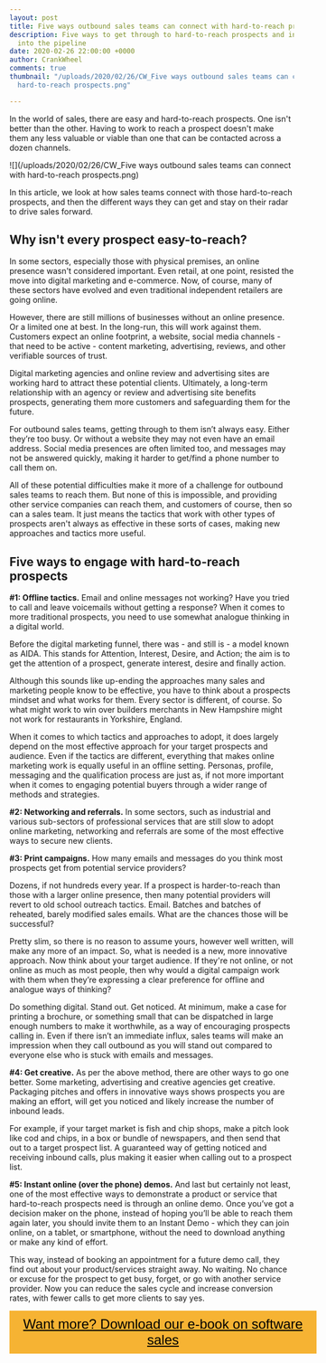 ```yaml
---
layout: post
title: Five ways outbound sales teams can connect with hard-to-reach prospects
description: Five ways to get through to hard-to-reach prospects and increase dealflow
  into the pipeline
date: 2020-02-26 22:00:00 +0000
author: CrankWheel
comments: true
thumbnail: "/uploads/2020/02/26/CW_Five ways outbound sales teams can connect with
  hard-to-reach prospects.png"

---
```

In the world of sales, there are easy and hard-to-reach prospects. One isn't better than the other. Having to work to reach a prospect doesn't make them any less valuable or viable than one that can be contacted across a dozen channels.

![](/uploads/2020/02/26/CW_Five ways outbound sales teams can connect with hard-to-reach prospects.png)

In this article, we look at how sales teams connect with those hard-to-reach prospects, and then the different ways they can get and stay on their radar to drive sales forward.

## Why isn't every prospect easy-to-reach?

In some sectors, especially those with physical premises, an online presence wasn't considered important. Even retail, at one point, resisted the move into digital marketing and e-commerce. Now, of course, many of these sectors have evolved and even traditional independent retailers are going online.

However, there are still millions of businesses without an online presence. Or a limited one at best. In the long-run, this will work against them. Customers expect an online footprint, a website, social media channels - that need to be active - content marketing, advertising, reviews, and other verifiable sources of trust.

Digital marketing agencies and online review and advertising sites are working hard to attract these potential clients. Ultimately, a long-term relationship with an agency or review and advertising site benefits prospects, generating them more customers and safeguarding them for the future.

For outbound sales teams, getting through to them isn’t always easy. Either they’re too busy. Or without a website they may not even have an email address. Social media presences are often limited too, and messages may not be answered quickly, making it harder to get/find a phone number to call them on.

All of these potential difficulties make it more of a challenge for outbound sales teams to reach them. But none of this is impossible, and providing other service companies can reach them, and customers of course, then so can a sales team. It just means the tactics that work with other types of prospects aren't always as effective in these sorts of cases, making new approaches and tactics more useful.

## Five ways to engage with hard-to-reach prospects

**#1: Offline tactics.** Email and online messages not working? Have you tried to call and leave voicemails without getting a response? When it comes to more traditional prospects, you need to use somewhat analogue thinking in a digital world.

Before the digital marketing funnel, there was - and still is - a model known as AIDA. This stands for Attention, Interest, Desire, and Action; the aim is to get the attention of a prospect, generate interest, desire and finally action.

Although this sounds like up-ending the approaches many sales and marketing people know to be effective, you have to think about a prospects mindset and what works for them. Every sector is different, of course. So what might work to win over builders merchants in New Hampshire might not work for restaurants in Yorkshire, England.

When it comes to which tactics and approaches to adopt, it does largely depend on the most effective approach for your target prospects and audience. Even if the tactics are different, everything that makes online marketing work is equally useful in an offline setting. Personas, profile, messaging and the qualification process are just as, if not more important when it comes to engaging potential buyers through a wider range of methods and strategies.

**#2: Networking and referrals.** In some sectors, such as industrial and various sub-sectors of professional services that are still slow to adopt online marketing, networking and referrals are some of the most effective ways to secure new clients.

**#3: Print campaigns.** How many emails and messages do you think most prospects get from potential service providers?

Dozens, if not hundreds every year. If a prospect is harder-to-reach than those with a larger online presence, then many potential providers will revert to old school outreach tactics. Email. Batches and batches of reheated, barely modified sales emails. What are the chances those will be successful?

Pretty slim, so there is no reason to assume yours, however well written, will make any more of an impact. So, what is needed is a new, more innovative approach. Now think about your target audience. If they're not online, or not online as much as most people, then why would a digital campaign work with them when they’re expressing a clear preference for offline and analogue ways of thinking?

Do something digital. Stand out. Get noticed. At minimum, make a case for printing a brochure, or something small that can be dispatched in large enough numbers to make it worthwhile, as a way of encouraging prospects calling in. Even if there isn’t an immediate influx, sales teams will make an impression when they call outbound as you will stand out compared to everyone else who is stuck with emails and messages.

**#4: Get creative.** As per the above method, there are other ways to go one better. Some marketing, advertising and creative agencies get creative. Packaging pitches and offers in innovative ways shows prospects you are making an effort, will get you noticed and likely increase the number of inbound leads.

For example, if your target market is fish and chip shops, make a pitch look like cod and chips, in a box or bundle of newspapers, and then send that out to a target prospect list. A guaranteed way of getting noticed and receiving inbound calls, plus making it easier when calling out to a prospect list.

**#5: Instant online (over the phone) demos.** And last but certainly not least, one of the most effective ways to demonstrate a product or service that hard-to-reach prospects need is through an online demo. Once you’ve got a decision maker on the phone, instead of hoping you’ll be able to reach them again later, you should invite them to an Instant Demo - which they can join online, on a tablet, or smartphone, without the need to download anything or make any kind of effort.

This way, instead of booking an appointment for a future demo call, they find out about your product/services straight away. No waiting. No chance or excuse for the prospect to get busy, forget, or go with another service provider. Now you can reduce the sales cycle and increase conversion rates, with fewer calls to get more clients to say yes.

<style> .btn-signup { padding-top: 11px !important; border-radius: 0px !important; background-color: #f6b333; text-align: center; padding: 10px 20px !important; border: 0px !important; width: 100%; margin-bottom: 20px; } .btn-signup a { color: black !important; font-family: 'Titillium Web', sans-serif; font-size: 24px !important; font-weight: normal !important; } </style>

<div class="btn-signup"><a style="cursor: pointer;" href="/sign-up-to-download">Want more? Download our e-book on software sales</a></div>